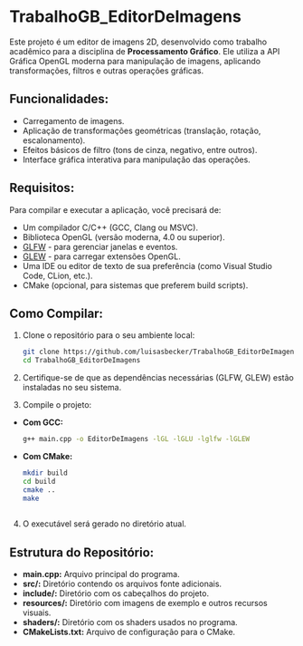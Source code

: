 # TrabalhoGB_EditorDeImagens

Este projeto é um editor de imagens 2D, desenvolvido como trabalho acadêmico para a disciplina de **Processamento Gráfico**. Ele utiliza a API Gráfica OpenGL moderna para manipulação de imagens, aplicando transformações, filtros e outras operações gráficas.

## Funcionalidades:
- Carregamento de imagens.
- Aplicação de transformações geométricas (translação, rotação, escalonamento).
- Efeitos básicos de filtro (tons de cinza, negativo, entre outros).
- Interface gráfica interativa para manipulação das operações.

## Requisitos:
Para compilar e executar a aplicação, você precisará de:

- Um compilador C/C++ (GCC, Clang ou MSVC).
- Biblioteca OpenGL (versão moderna, 4.0 ou superior).
- [GLFW](https://www.glfw.org/) - para gerenciar janelas e eventos.
- [GLEW](http://glew.sourceforge.net/) - para carregar extensões OpenGL.
- Uma IDE ou editor de texto de sua preferência (como Visual Studio Code, CLion, etc.).
- CMake (opcional, para sistemas que preferem build scripts).

## Como Compilar:

1. Clone o repositório para o seu ambiente local:

   ```bash
   git clone https://github.com/luisasbecker/TrabalhoGB_EditorDeImagens.git
   cd TrabalhoGB_EditorDeImagens

2. Certifique-se de que as dependências necessárias (GLFW, GLEW) estão instaladas no seu sistema.

3. Compile o projeto:

  - **Com GCC:**
       ```bash
       g++ main.cpp -o EditorDeImagens -lGL -lGLU -lglfw -lGLEW

  - **Com CMake:**
       ```bash
       mkdir build
       cd build
       cmake ..
       make
        
    
4. O executável será gerado no diretório atual.

## Estrutura do Repositório:

- **main.cpp:** Arquivo principal do programa.
- **src/:** Diretório contendo os arquivos fonte adicionais.
- **include/:** Diretório com os cabeçalhos do projeto.
- **resources/:** Diretório com imagens de exemplo e outros recursos visuais.
- **shaders/:** Diretório com os shaders usados no programa.
- **CMakeLists.txt:** Arquivo de configuração para o CMake.
